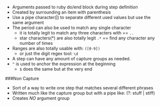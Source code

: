 * Arguments passed to ruby do/end block during step definition
* Created by surrounding an item with parenthesis
* Use a pipe character(|) to separate different used values but use the same argument
* The period can also be used to match any single character
  * it is totally legit to match any three characters with == `..`
  * star characters(*) are also totally legit `.*` == find any character any number of times
* Ranges are also totally usable with: `([0-9])`
  * or just the digit regex tool: `\d`
* A step can have any amount of capture groups as needed.
* `^` is used to anchor the expression at the beginning
  * `$` does the same but at the very end

###Non Capture

* Sort of a way to write one step that matches several different phrases
* Written much like the capture group but with a pipe like: (?: stuff | stiff)
* Creates _NO_ argument group